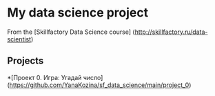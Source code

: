 # My data science project
From the [Skillfactory Data Science course] (http://skillfactory.ru/data-scientist)

## Projects
*[Проект 0. Игра: Угадай число] (https://github.com/YanaKozina/sf_data_science/main/project_0)
